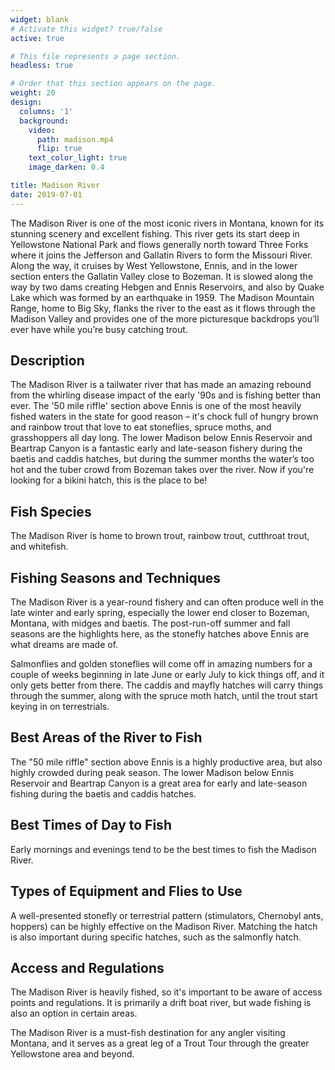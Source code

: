 ```yaml
---
widget: blank
# Activate this widget? true/false
active: true

# This file represents a page section.
headless: true

# Order that this section appears on the page.
weight: 20
design:
  columns: '1'
  background:
    video:
      path: madison.mp4
      flip: true
    text_color_light: true
    image_darken: 0.4

title: Madison River
date: 2019-07-01
---
```


The Madison River is one of the most iconic rivers in Montana, known for its stunning scenery and excellent fishing. This river gets its start deep in Yellowstone National Park and flows generally north toward Three Forks where it joins the Jefferson and Gallatin Rivers to form the Missouri River. Along the way, it cruises by West Yellowstone, Ennis, and in the lower section enters the Gallatin Valley close to Bozeman. It is slowed along the way by two dams creating Hebgen and Ennis Reservoirs, and also by Quake Lake which was formed by an earthquake in 1959. The Madison Mountain Range, home to Big Sky, flanks the river to the east as it flows through the Madison Valley and provides one of the more picturesque backdrops you’ll ever have while you’re busy catching trout.

## Description

The Madison River is a tailwater river that has made an amazing rebound from the whirling disease impact of the early '90s and is fishing better than ever. The '50 mile riffle' section above Ennis is one of the most heavily fished waters in the state for good reason – it's chock full of hungry brown and rainbow trout that love to eat stoneflies, spruce moths, and grasshoppers all day long. The lower Madison below Ennis Reservoir and Beartrap Canyon is a fantastic early and late-season fishery during the baetis and caddis hatches, but during the summer months the water’s too hot and the tuber crowd from Bozeman takes over the river. Now if you're looking for a bikini hatch, this is the place to be!

## Fish Species

The Madison River is home to brown trout, rainbow trout, cutthroat trout, and whitefish.

## Fishing Seasons and Techniques

The Madison River is a year-round fishery and can often produce well in the late winter and early spring, especially the lower end closer to Bozeman, Montana, with midges and baetis. The post-run-off summer and fall seasons are the highlights here, as the stonefly hatches above Ennis are what dreams are made of.

Salmonflies and golden stoneflies will come off in amazing numbers for a couple of weeks beginning in late June or early July to kick things off, and it only gets better from there. The caddis and mayfly hatches will carry things through the summer, along with the spruce moth hatch, until the trout start keying in on terrestrials.

## Best Areas of the River to Fish

The "50 mile riffle" section above Ennis is a highly productive area, but also highly crowded during peak season. The lower Madison below Ennis Reservoir and Beartrap Canyon is a great area for early and late-season fishing during the baetis and caddis hatches.

## Best Times of Day to Fish

Early mornings and evenings tend to be the best times to fish the Madison River.

## Types of Equipment and Flies to Use

A well-presented stonefly or terrestrial pattern (stimulators, Chernobyl ants, hoppers) can be highly effective on the Madison River. Matching the hatch is also important during specific hatches, such as the salmonfly hatch.

## Access and Regulations

The Madison River is heavily fished, so it's important to be aware of access points and regulations. It is primarily a drift boat river, but wade fishing is also an option in certain areas.

The Madison River is a must-fish destination for any angler visiting Montana, and it serves as a great leg of a Trout Tour through the greater Yellowstone area and beyond.
